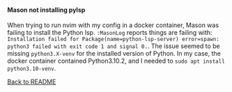 #### **Mason not installing pylsp**
When trying to run nvim with my config in a docker container, Mason was failing to install the Python lsp. `:MasonLog` reports things are failing with: `Installation failed for Package(name=python-lsp-server) error=spawn: python3 failed with exit code 1 and signal 0.`. The issue seemed to be missing `python3.X-venv` for the installed version of Python. In my case, the docker container contained Python3.10.2, and I needed to `sudo apt install python3.10-venv`.

[Back to README](../README.md)